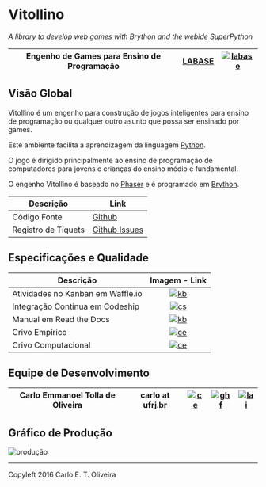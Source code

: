 Vitollino
=========
*A library to develop web games with Brython and the webide SuperPython*

[py]: http://www.python.org "Python"
[ph]: http://phaser.io "Phaser"
[by]: http://brython.info "Brython"
[lb]: http://labase.selfip.org "LABASE - Laboratório de Automação de Sistemas Educacionais"
[gh]: https://github.com/labase/vitollino "Github"
[ghi]: https://github.com/labase/vitollino/issues "Github-Issues"
[kbl]: http://waffle.io/labase/vitollino "Waffle"
[id]: https://s19.postimg.org/us98poo43/labaselegon.png
[kb]: https://badge.waffle.io/labase/vitollino.svg?label=ready&title=Ready
[cs]: https://codeship.com/projects/d29b88d0-d312-0133-315e-6af7e052eb76/status?branch=master
[csl]: https://codeship.com/projects/142015 "Codeship"
[rd]: https://readthedocs.org/projects/vitollino/badge/?version=latest
[rdl]: http://vitollino.readthedocs.org/ "Read the Docs"
[ce]: http://activufrj.nce.ufrj.br/static/favicon.ico
[cel]: http://activufrj.nce.ufrj.br/wiki/labase/Vitolino_Crivo_Empirico "ActivUfrj Crivo Empírico"
[ccl]: http://activufrj.nce.ufrj.br/wiki/labase/Vitolino_Crivo_Computacional "ActivUfrj Crivo Computacional"
[ceo]: http://activufrj.nce.ufrj.br/wiki/carlo/home "ActivUfrj Carlo"
[cgh]: https://github.com/cetoli "Carlo Github cetoli"
[ghf]: https://assets-cdn.github.com/favicon.ico "Github"
[lai]: http://buscatextual.cnpq.br/buscatextual/images/v2/fav_ico_lattes.ico
[cla]: http://lattes.cnpq.br/9627675808739540 "Currículo Lattes"

| Engenho de Games para Ensino de Programação   | [LABASE][lb]  | [![labase][id]][lb]  |
|-----------------------------------------------|---------------|----------------------|

Visão Global
------------


Vitollino é um engenho para construção de jogos inteligentes para ensino de programação ou qualquer outro asunto que possa ser ensinado por games.

Este ambiente facilita a aprendizagem da linguagem [Python][py].

O jogo é dirigido principalmente ao ensino de programação de computadores para jovens e crianças do ensino médio e fundamental.

O engenho Vitollino é baseado no [Phaser][ph] e é programado em [Brython][by].




| Descrição             | Link                   |
|-----------------------|------------------------|
| Código Fonte          | [Github][gh]           |
| Registro de Tíquets   | [Github Issues][ghi]   |

Especificações e Qualidade
--------------------------

| Descrição                          | Imagem - Link    |
|------------------------------------|:----------------:|
|  Atividades no Kanban em Waffle.io | [![kb][kb]][kbl] |
| Integração Contínua em Codeship    | [![cs][cs]][csl] |
|  Manual em Read the Docs           | [![kb][rd]][rdl] |
| Crivo Empírico                     | [![ce][ce]][cel] |
| Crivo Computacional                | [![ce][ce]][ccl] |

Equipe de Desenvolvimento
-------------------------

| Carlo Emmanoel Tolla de Oliveira    | carlo at ufrj.br |[![ce]][ceo] | [![ghf]][cgh] | [![lai]][cla] |
|-------------------------------------|------------------|-------------|---------------|---------------|

Gráfico de Produção
-------------------
![produção](https://graphs.waffle.io/labase/vitollino/throughput.svg)

---------------------------------------
Copyleft 2016 Carlo E. T. Oliveira
